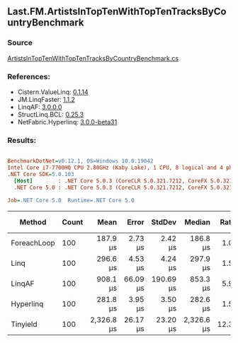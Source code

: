 ﻿## Last.FM.ArtistsInTopTenWithTopTenTracksByCountryBenchmark

### Source
[ArtistsInTopTenWithTopTenTracksByCountryBenchmark.cs](../LinqBenchmarks/Last/FM/ArtistsInTopTenWithTopTenTracksByCountryBenchmark.cs)

### References:
- Cistern.ValueLinq: [0.1.14](https://www.nuget.org/packages/Cistern.ValueLinq/0.1.14)
- JM.LinqFaster: [1.1.2](https://www.nuget.org/packages/JM.LinqFaster/1.1.2)
- LinqAF: [3.0.0.0](https://www.nuget.org/packages/LinqAF/3.0.0.0)
- StructLinq.BCL: [0.25.3](https://www.nuget.org/packages/StructLinq.BCL/0.25.3)
- NetFabric.Hyperlinq: [3.0.0-beta31](https://www.nuget.org/packages/NetFabric.Hyperlinq/3.0.0-beta31)

### Results:
``` ini

BenchmarkDotNet=v0.12.1, OS=Windows 10.0.19042
Intel Core i7-7700HQ CPU 2.80GHz (Kaby Lake), 1 CPU, 8 logical and 4 physical cores
.NET Core SDK=5.0.103
  [Host]        : .NET Core 5.0.3 (CoreCLR 5.0.321.7212, CoreFX 5.0.321.7212), X64 RyuJIT  [AttachedDebugger]
  .NET Core 5.0 : .NET Core 5.0.3 (CoreCLR 5.0.321.7212, CoreFX 5.0.321.7212), X64 RyuJIT

Job=.NET Core 5.0  Runtime=.NET Core 5.0  

```
|      Method | Count |       Mean |    Error |    StdDev |     Median | Ratio | RatioSD |    Gen 0 | Gen 1 | Gen 2 | Allocated |
|------------ |------ |-----------:|---------:|----------:|-----------:|------:|--------:|---------:|------:|------:|----------:|
| ForeachLoop |   100 |   187.9 μs |  2.73 μs |   2.42 μs |   186.8 μs |  1.00 |    0.00 |  25.6348 |     - |     - |  78.55 KB |
|        Linq |   100 |   296.6 μs |  4.53 μs |   4.24 μs |   297.9 μs |  1.58 |    0.03 |  35.1563 |     - |     - | 108.95 KB |
|      LinqAF |   100 |   908.1 μs | 66.09 μs | 190.69 μs |   853.3 μs |  5.97 |    0.84 |        - |     - |     - | 229.41 KB |
|   Hyperlinq |   100 |   281.8 μs |  3.95 μs |   3.50 μs |   282.6 μs |  1.50 |    0.03 |  18.0664 |     - |     - |  56.65 KB |
|    Tinyield |   100 | 2,326.8 μs | 26.17 μs |  23.20 μs | 2,326.6 μs | 12.38 |    0.21 | 152.3438 |     - |     - | 472.41 KB |

